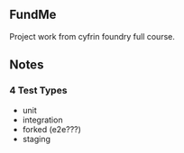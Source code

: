 ## FundMe

Project work from cyfrin foundry full course.

## Notes

### 4 Test Types
- unit
- integration
- forked (e2e???)
- staging
